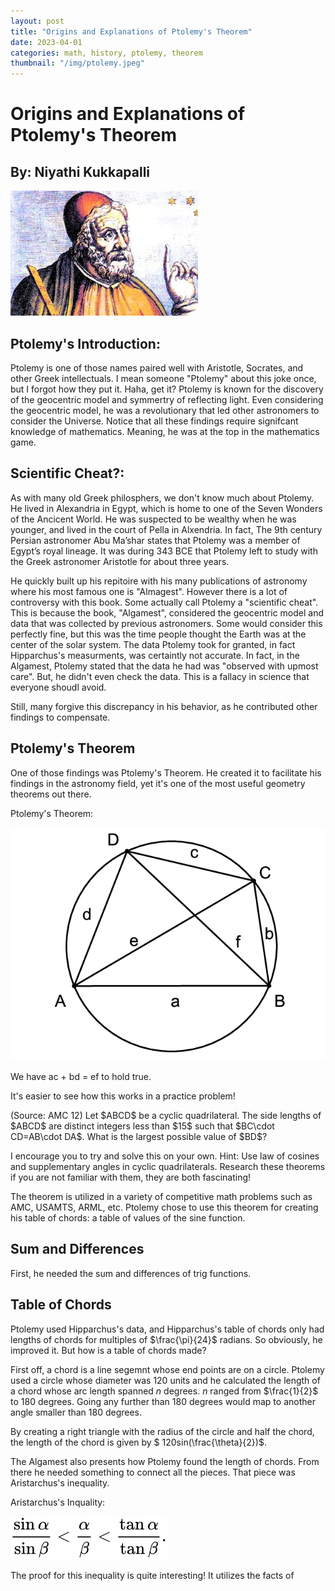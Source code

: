 ```yaml
---
layout: post
title: "Origins and Explanations of Ptolemy's Theorem"
date: 2023-04-01
categories: math, history, ptolemy, theorem
thumbnail: "/img/ptolemy.jpeg"
---
```


# Origins and Explanations of Ptolemy's Theorem

## By: Niyathi Kukkapalli

<img class="normal" src="/img/ptolemy.jpeg">

## Ptolemy's Introduction: 

Ptolemy is one of those names paired well with Aristotle, Socrates, and other Greek intellectuals. I mean someone "Ptolemy" about this joke once, but I forgot how they put it. Haha, get it? Ptolemy is known for the discovery of the geocentric model and symmertry of reflecting light. Even considering the geocentric model, he was a revolutionary that led other astronomers to consider the Universe. Notice that all these findings require signifcant knowledge of mathematics. Meaning, he was at the top in the mathematics game. 

## Scientific Cheat?: 

As with many old Greek philosphers, we don't know much about Ptolemy. He lived in Alexandria in Egypt, which is home to one of the Seven Wonders of the Ancicent World. He was suspected to be wealthy when he was younger, and lived in the court of Pella in Alxendria. In fact, The 9th century Persian astronomer Abu Ma’shar states that Ptolemy was a member of Egypt’s royal lineage. It was during 343 BCE that Ptolemy left to study with the Greek astronomer Aristotle for about three years. 

He quickly built up his repitoire with his many publications of astronomy where his most famous one is "Almagest". However there is a lot of controversy with this book. Some actually call Ptolemy a "scientific cheat". This is because the book, "Algamest", considered the geocentric model and data that was collected by previous astronomers. Some would consider this perfectly fine, but this was the time people thought the Earth was at the center of the solar system. The data Ptolemy took for granted, in fact Hipparchus's measurments, was certaintly not accurate. In fact, in the Algamest, Ptolemy stated that the data he had was "observed with upmost care". But, he didn't even check the data. This is a fallacy in science that everyone shoudl avoid. 

Still, many forgive this discrepancy in his behavior, as he contributed other findings to compensate. 

## Ptolemy's Theorem

One of those findings was Ptolemy's Theorem. He created it to facilitate his findings in the astronomy field, yet it's one of the most useful geometry theorems out there. 

<div class = "proof">

<p> Ptolemy's Theorem: </p>
<img class="small" src="/img/quad.png">
<p> We have ac + bd = ef to hold true. </p>

</div>

It's easier to see how this works in a practice problem! 

<div class = "proof">

<p> (Source: AMC 12) Let $ABCD$ be a cyclic quadrilateral. The side lengths of $ABCD$ are distinct integers less than $15$ such that $BC\cdot CD=AB\cdot DA$. What is the largest possible value of $BD$? </p>

<p>  I encourage you to try and solve this on your own. Hint: Use law of cosines and supplementary angles in cyclic quadrilaterals. Research these theorems if you are not familiar with them, they are both fascinating! </p>

</div>

The theorem is utilized in a variety of competitive math problems such as AMC, USAMTS, ARML, etc. Ptolemy chose to use this theorem for creating his table of chords: a table of values of the sine function. 

## Sum and Differences 

First, he needed the sum and differences of trig functions. 

## Table of Chords 

Ptolemy used Hipparchus's data, and Hipparchus's table of chords only had lengths of chords for multiples of $\frac{\pi}{24}$ radians. So obviously, he improved it. But how is a table of chords made? 

First off, a chord is a line segemnt whose end points are on a circle. Ptolemy used a circle whose diameter was $120$ units and he calculated the length of a chord whose arc length spanned $n$ degrees. $n$ ranged from $\frac{1}{2}$ to 180 degrees. Going any further than $180$ degrees would map to another angle smaller than 180 degrees. 

By creating a right triangle with the radius of the circle and half the chord, the length of the chord is given by $ 120sin(\frac{\theta}{2})$. 

The Algamest also presents how Ptolemy found the length of chords. From there he needed something to connect all the pieces. That piece was Aristarchus's inequality. 


<div class = "proof">
<p> Aristarchus's Inquality: </p>
<img class="small" src="/img/inequality.svg">
<p> The proof for this inequality is quite interesting! It utilizes the facts of </p>

</div>

